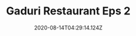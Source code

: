 ---
title: "Gaduri Restaurant Eps 2"
description: "Gaduri Restaurant Eps 2"
date: 2020-08-14T04:29:14.124Z
image: /assets/img/gaduri-restaurant.jpg
iframe: "https://player.koreanesia.com/video/plyr.html?id=eyJpZCI6WyIxYlR4ZF9xMU1JNlJTWlJQU0JSWWozLWpjZ05JZFBZdXciXX0="
---